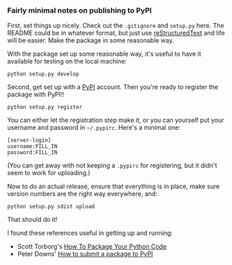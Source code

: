 ### Fairly minimal notes on publishing to PyPI

First, set things up nicely. Check out the `.gitignore` and `setup.py`
here. The README could be in whatever format, but just use
[reStructuredText][] and life will be easier. Make the package in some
reasonable way.

[reStructuredText]: http://docutils.sourceforge.net/rst.html

With the package set up some reasonable way, it's useful to have it
available for testing on the local machine:

```
python setup.py develop
```

Second, get set up with a [PyPI][] account. Then you're ready to
register the package with PyPI!!

[PyPI]: https://pypi.python.org/pypi

```
python setup.py register
```

You can either let the registration step make it, or you can yourself
put your username and password in `~/.pypirc`. Here's a minimal one:

```
[server-login]
username:FILL_IN
password:FILL_IN
```

(You can get away with not keeping a `.pypirc` for registering, but it
didn't seem to work for uploading.)

Now to do an actual release, ensure that everything is in place, make
sure version numbers are the right way everywhere, and:

```
python setup.py sdist upload
```

That should do it!

I found these references useful in getting up and running:

 * Scott Torborg's [How To Package Your Python Code](http://www.scotttorborg.com/python-packaging/)
 * Peter Downs' [How to submit a package to PyPI](http://peterdowns.com/posts/first-time-with-pypi.html)
